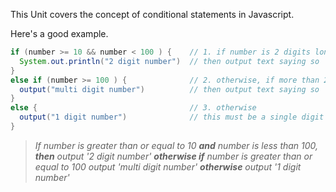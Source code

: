 This Unit covers the concept of conditional statements in Javascript.

Here's a good example.

```java
if (number >= 10 && number < 100 ) {    // 1. if number is 2 digits long
  System.out.println("2 digit number")  // then output text saying so
}
else if (number >= 100 ) {              // 2. otherwise, if more than 2 digits
  output("multi digit number")          // then output text saying so
}
else {                                  // 3. otherwise 
  output("1 digit number")              // this must be a single digit number
}
```

> *If number is greater than or equal to 10 **and** number is less than 100, **then** output '2 digit number' **otherwise if** number is greater than or equal to 100 output 'multi digit number' **otherwise** output '1 digit number'*
